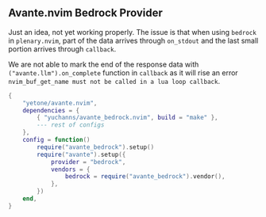 ## Avante.nvim Bedrock Provider

Just an idea, not yet working properly. The issue is that when using `bedrock` in `plenary.nvim`, part of the data arrives through `on_stdout` and the last small portion arrives through `callback`.

We are not able to mark the end of the response data with `("avante.llm").on_complete` function in `callback` as it will rise an error `nvim_buf_get_name must not be called in a lua loop callback`.

```lua
{
    "yetone/avante.nvim",
    dependencies = {
        { "yuchanns/avante_bedrock.nvim", build = "make" },
        --- rest of configs
    },
    config = function()
        require("avante_bedrock").setup()
        require("avante").setup({
            provider = "bedrock",
            vendors = {
                bedrock = require("avante_bedrock").vendor(),
            },
        })
    end,
}

```
